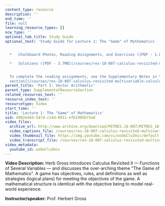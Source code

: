 ```yaml
---
content_type: resource
description: ''
end_time: ''
file: null
learning_resource_types: []
ocw_type: ''
optional_tab_title: Study Guide
optional_text: 'Study Guide for Lecture 1: The "Game" of Mathematics


  *   Chalkboard Photos, Reading Assignments, and Exercises ([PDF - 1.8MB](/courses/res-18-007-calculus-revisited-multivariable-calculus-fall-2011/resources/mitres_18_007_parti_lec01))

  *   Solutions ([PDF - 3.7MB](/courses/res-18-007-calculus-revisited-multivariable-calculus-fall-2011/resources/mitres_18_007_parti_sol01))


  To complete the reading assignments, see the Supplementary Notes in the [Study Materials
  section](/courses/res-18-007-calculus-revisited-multivariable-calculus-fall-2011/pages/study-materials).'
parent_title: 'Part I: Vector Arithmetic'
parent_type: SupplementalResourceSection
related_resources_text: ''
resource_index_text: ''
resourcetype: Video
start_time: ''
title: 'Lecture 1: The "Game" of Mathematics'
uid: d962ed44-547d-c14d-0911-efb1905b73ed
video_files:
  archive_url: http://www.archive.org/download/MITRES.18-007/MITRES_18-007_Part1_lec1_300k.mp4
  video_captions_file: /courses/res-18-007-calculus-revisited-multivariable-calculus-fall-2011/b423b1d4c9e25994a53d9f3da4ef25d7_wsOoClvZmic.vtt
  video_thumbnail_file: https://img.youtube.com/vi/wsOoClvZmic/default.jpg
  video_transcript_file: /courses/res-18-007-calculus-revisited-multivariable-calculus-fall-2011/0a5257404fb3b829a12d6f7dc5e4159c_wsOoClvZmic.pdf
video_metadata:
  youtube_id: wsOoClvZmic
---
```


**Video Description:** Herb Gross introduces Calculus Revisited II — Functions of Several Variables — and discusses the over-arching theme "The Game of Mathematics". A game has objectives, rules, and definitions as well as strategies (logical plans) for meeting the objectives of the game. A mathematical structure is identical with the objective being to model real-world experience.

**Instructor/speaker:** Prof. Herbert Gross



